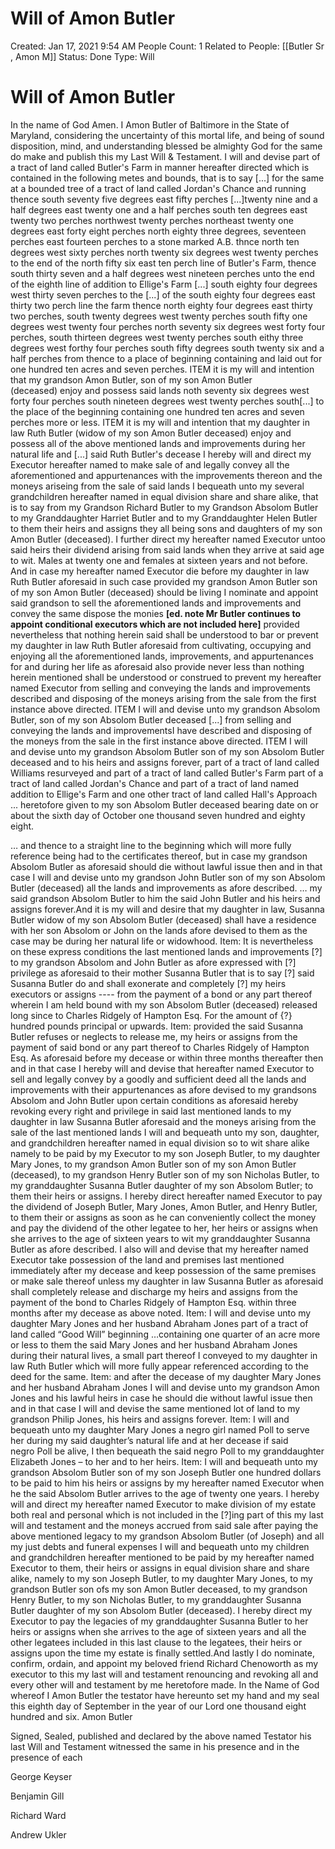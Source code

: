 # Will of Amon Butler

Created: Jan 17, 2021 9:54 AM
People Count: 1
Related to People: [[Butler Sr , Amon M]]
Status: Done
Type: Will

# Will of Amon Butler

In the name of God Amen. I Amon Butler of Baltimore in the State of Maryland, considering the uncertainty of this mortal life, and being of sound disposition, mind, and understanding blessed be almighty God for the same do make and publish this my Last Will & Testament. I will and devise part of a tract of land called Butler's Farm in manner hereafter directed which is contained in the following metes and bounds, that is to say [...] for the same at a bounded tree of a tract of land called Jordan's Chance and running thence south seventy five degrees east fifty perches [...]twenty nine and a half degrees east twenty one and a half perches south ten degrees east twenty two perches northwest twenty perches northeast twenty one degrees east forty eight perches north eighty three degrees, seventeen perches east fourteen perches to a stone marked A.B. thnce north ten degrees west sixty perches north twenty six degrees west twenty perches to the end of the north fifty six east ten perch line of Butler's Farm, thence south thirty seven and a half degrees west nineteen perches unto the end of the eighth line of addition to Ellige's Farm [...] south eighty four degrees west thirty seven perches to the [...] of the south eighty four degrees east thirty two perch line the farm thence north eighty four degrees east thirty two perches, south twenty degrees west twenty perches south fifty one degrees west twenty four perches north seventy six degrees west forty four perches, south thirteen degrees west twenty perches south eithy three degrees west forthy four perches south fifty degrees south twenty six and a half perches from thence to a place of beginning containing and laid out for one hundred ten acres and seven perches. ITEM it is my will and intention that my grandson Amon Butler, son of my son Amon Butler (deceased) enjoy and possess said lands noth seventy six degrees west forty four perches south nineteen degrees west twenty perches south[...] to the place of the beginning containing one hundred ten acres and seven perches more or less. ITEM it is my will and intention that my daughter in law Ruth Butler (widow of my son Amon Butler deceased) enjoy and possess all of the above mentioned lands and improvements during her natural life and [...] said Ruth Butler's decease I hereby will and direct my Executor hereafter named to make sale of and legally convey all the aforementioned and appurtenances with the improvements thereon and the moneys ariseing from the sale of said lands I bequeath unto my several grandchildren hereafter named in equal division share and share alike, that is to say from my Grandson Richard Butler to my Grandson Absolom Butler to my Granddaughter Harriet Butler and to my Granddaughter Helen Butler to them their heirs and assigns they all being sons and daughters of my son Amon Butler (deceased). I further direct my hereafter named Executor untoo said heirs their dividend arising from said lands when they arrive at said age to wit. Males at twenty one and females at sixteen years and not before. And in case my hereafter named Executor die before my daughter in law Ruth Butler aforesaid in such case provided my grandson Amon Butler son of my son Amon Butler (deceased) should be living I nominate and appoint said grandson to sell the aforementioned lands and improvements and convey the same dispose the monies **[ed. note Mr Butler continues to appoint conditional executors which are not included here]** provided nevertheless that nothing herein said shall be understood to bar or prevent my daughter in law Ruth Butler aforesaid from cultivating, occupying and enjoying all the aforementioned lands, improvements, and appurtenances for and during her life as aforesaid also provide never less than nothing herein mentioned shall be understood or construed to prevent my hereafter named Executor from selling and conveying the lands and improvements described and disposing of the moneys arising from the sale from the first instance above directed. ITEM I will and devise unto my grandson Absolom Butler, son of my son Absolom Butler deceased [...] from selling and conveying the lands and improvementsI have described and disposing of the moneys from the sale in the first instance above directed. ITEM I will and devise unto my grandson Absolom Butler son of my son Absolom Butler deceased and to his heirs and assigns forever, part of a tract of land called Williams resurveyed and part of a tract of land called Butler's Farm part of a tract of land called Jordan's Chance and part of a tract of land named addition to Ellige's Farm and one other tract of land called Hall's Approach ... heretofore given to my son Absolom Butler deceased bearing date on or about the sixth day of October one thousand seven hundred and eighty eight.

… and thence to a straight line to the beginning which will more fully reference being had to the certificates thereof, but in case my grandson Absolom Butler as aforesaid should die without lawful issue then and in that case I will and devise unto my grandson John Butler son of my son Absolom Butler (deceased) all the lands and improvements as afore described. … my said grandson Absolom Butler to him the said John Butler and his heirs and assigns forever.And it is my will and desire that my daughter in law, Susanna Butler widow of my son Absolom Butler (deceased) shall have a residence with her son Absolom or John on the lands afore devised to them as the case may be during her natural life or widowhood. Item: It is nevertheless on these express conditions the last mentioned lands and improvements [?] to my grandson Absolom and John Butler as afore expressed with [?] privilege as aforesaid to their mother Susanna Butler that is to say [?] said Susanna Butler do and shall exonerate and completely [?] my heirs executors or assigns ---- from the payment of a bond or any part thereof wherein I am held bound with my son Absolom Butler (deceased) released long since to Charles Ridgely of Hampton Esq. For the amount of {?} hundred pounds principal or upwards. Item: provided the said Susanna Butler refuses or neglects to release me, my heirs or assigns from the payment of said bond or any part thereof to Charles Ridgely of Hampton Esq. As aforesaid before my decease or within three months thereafter then and in that case I hereby will and devise that hereafter named Executor to sell and legally convey by a goodly and sufficient deed all the lands and improvements with their appurtenances as afore devised to my grandsons Absolom and John Butler upon certain conditions as aforesaid hereby revoking every right and privilege in said last mentioned lands to my daughter in law Susanna Butler aforesaid and the moneys arising from the sale of the last mentioned lands I will and bequeath unto my son, daughter, and grandchildren hereafter named in equal division so to wit share alike namely to be paid by my Executor to my son Joseph Butler, to my daughter Mary Jones, to my grandson Amon Butler son of my son Amon Butler (deceased), to my grandson Henry Butler son of my son Nicholas Butler, to my granddaughter Susanna Butler daughter of my son Absolom Butler; to them their heirs or assigns. I hereby direct hereafter named Executor to pay the dividend of Joseph Butler, Mary Jones, Amon Butler, and Henry Butler, to them their or assigns as soon as he can conveniently collect the money and pay the dividend of the other legatee to her, her heirs or assigns when she arrives to the age of sixteen years to wit my granddaughter Susanna Butler as afore described. I also will and devise that my hereafter named Executor take possession of the land and premises last mentioned immediately after my decease and keep possession of the same premises or make sale thereof unless my daughter in law Susanna Butler as aforesaid shall completely release and discharge my heirs and assigns from the payment of the bond to Charles Ridgely of Hampton Esq. within three months after my decease as above noted. Item: I will and devise unto my daughter Mary Jones and her husband Abraham Jones part of a tract of land called “Good Will” beginning …containing one quarter of an acre more or less to them the said Mary Jones and her husband Abraham Jones during their natural lives, a small part thereof I conveyed to my daughter in law Ruth Butler which will more fully appear referenced according to the deed for the same. Item: and after the decease of my daughter Mary Jones and her husband Abraham Jones I will and devise unto my grandson Amon Jones and his lawful heirs in case he should die without lawful issue then and in that case I will and devise the same mentioned lot of land to my grandson Philip Jones, his heirs and assigns forever. Item: I will and bequeath unto my daughter Mary Jones a negro girl named Poll to serve her during my said daughter’s natural life and at her decease if said negro Poll be alive, I then bequeath the said negro Poll to my granddaughter Elizabeth Jones – to her and to her heirs. Item: I will and bequeath unto my grandson Absolom Butler son of my son Joseph Butler one hundred dollars to be paid to him his heirs or assigns by my hereafter named Executor when he the said Absolom Butler arrives to the age of twenty one years. I hereby will and direct my hereafter named Executor to make division of my estate both real and personal which is not included in the [?]ing part of this my last will and testament and the moneys accrued from said sale after paying the above mentioned legacy to my grandson Absolom Butler (of Joseph) and all my just debts and funeral expenses I will and bequeath unto my children and grandchildren hereafter mentioned to be paid by my hereafter named Executor to them, their heirs or assigns in equal division share and share alike, namely to my son Joseph Butler, to my daughter Mary Jones, to my grandson Butler son ofs my son Amon Butler deceased, to my grandson Henry Butler, to my son Nicholas Butler, to my granddaughter Susanna Butler daughter of my son Absolom Butler (deceased). I hereby direct my Executor to pay the legacies of my granddaughter Susanna Butler to her heirs or assigns when she arrives to the age of sixteen years and all the other legatees included in this last clause to the legatees, their heirs or assigns upon the time my estate is finally settled.And lastly I do nominate, confirm, ordain, and appoint my beloved friend Richard Chenoworth as my executor to this my last will and testament renouncing and revoking all and every other will and testament by me heretofore made. In the Name of God whereof I Amon Butler the testator have hereunto set my hand and my seal this eighth day of September in the year of our Lord one thousand eight hundred and six. Amon Butler

Signed, Sealed, published and declared by the above named Testator his last Will and Testament witnessed the same in his presence and in the presence of each

George Keyser

Benjamin Gill

Richard Ward

Andrew Ukler